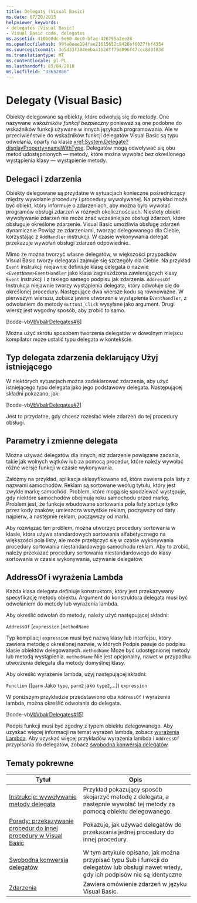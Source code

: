 ```yaml
---
title: Delegaty (Visual Basic)
ms.date: 07/20/2015
helpviewer_keywords:
- delegates [Visual Basic]
- Visual Basic code, delegates
ms.assetid: 410b60dc-5e60-4ec0-bfae-426755a2ee28
ms.openlocfilehash: 99fe0eee194fae21615652c9426bf6027fbf4354
ms.sourcegitcommit: 3d5d33f384eeba41b2dff79d096f47ccc8d8f03d
ms.translationtype: MT
ms.contentlocale: pl-PL
ms.lasthandoff: 05/04/2018
ms.locfileid: "33652886"
---
```

# <a name="delegates-visual-basic"></a>Delegaty (Visual Basic)
Obiekty delegowane są obiekty, które odwołują się do metody. One nazywane *wskaźników funkcji bezpieczny* ponieważ są one podobne do wskaźników funkcji używane w innych językach programowania. Ale w przeciwieństwie do wskaźników funkcji delegatów Visual Basic są typu odwołania, oparty na klasie <xref:System.Delegate?displayProperty=nameWithType>. Delegatów mogą odwoływać się obu metod udostępnionych — metody, które można wywołać bez określonego wystąpienia klasy — wystąpienie metody.  
  
## <a name="delegates-and-events"></a>Delegaci i zdarzenia  
 Obiekty delegowane są przydatne w sytuacjach konieczne pośredniczący między wywołanie procedury i procedury wywoływanej. Na przykład może być obiekt, który informuje o zdarzeniach, aby można było wywołać programów obsługi zdarzeń w różnych okolicznościach. Niestety obiekt wywoływanie zdarzeń nie może znać wcześniejsze obsługi zdarzeń, które obsługuje określone zdarzenie. Visual Basic umożliwia obsługę zdarzeń dynamicznie Powiąż ze zdarzeniami, tworząc delegowanego dla Ciebie, korzystając z `AddHandler` instrukcji. W czasie wykonywania delegat przekazuje wywołań obsługi zdarzeń odpowiednie.  
  
 Mimo że można tworzyć własne delegatów, w większości przypadków Visual Basic tworzy delegata i zajmuje się szczegóły dla Ciebie. Na przykład `Event` instrukcji niejawnie definiuje klasę delegata o nazwie `<EventName>EventHandler` jako klasa zagnieżdżona zawierających klasy `Event` instrukcji i z takiego samego podpisu jak zdarzenia. `AddressOf` Instrukcja niejawnie tworzy wystąpienia delegata, który odwołuje się do określonej procedury. Następujące dwa wiersze kodu są równoważne. W pierwszym wierszu, zobacz jawne utworzenie wystąpienia `Eventhandler`, z odwołaniem do metody `Button1_Click` wysyłane jako argument. Drugi wiersz jest wygodny sposób, aby zrobić to samo.  
  
 [!code-vb[VbVbalrDelegates#6](../../../../visual-basic/language-reference/operators/codesnippet/VisualBasic/delegates_1.vb)]  
  
 Można użyć skrótu sposobem tworzenia delegatów w dowolnym miejscu kompilator może ustalić typu delegata w kontekście.  
  
## <a name="declaring-events-that-use-an-existing-delegate-type"></a>Typ delegata zdarzenia deklarujący Użyj istniejącego  
 W niektórych sytuacjach można zadeklarować zdarzenia, aby użyć istniejącego typu delegata jako jego podstawowy delegata. Następującej składni pokazano, jak:  
  
 [!code-vb[VbVbalrDelegates#7](../../../../visual-basic/language-reference/operators/codesnippet/VisualBasic/delegates_2.vb)]  
  
 Jest to przydatne, gdy chcesz rozesłać wiele zdarzeń do tej procedury obsługi.  
  
## <a name="delegate-variables-and-parameters"></a>Parametry i zmienne delegata  
 Można używać delegatów dla innych, niż zdarzenie powiązane zadania, takie jak wolnych wątków lub za pomocą procedur, które należy wywołać różne wersje funkcji w czasie wykonywania.  
  
 Załóżmy na przykład, aplikacja sklasyfikowane ad, która zawiera pola listy z nazwami samochodów. Reklam są sortowane według tytułu, który jest zwykle markę samochód. Problem, które mogą się spodziewać występuje, gdy niektóre samochodów obejmują roku samochodu przed markę. Problem jest, że funkcje wbudowane sortowania pola listy sortuje tylko przez kody znaków; umieszcza wszystkie reklam, począwszy od daty najpierw, a następnie reklam, począwszy od marki.  
  
 Aby rozwiązać ten problem, można utworzyć procedury sortowania w klasie, która używa standardowych sortowania alfabetycznego na większości pola listy, ale może przełączyć się w czasie wykonywania procedury sortowania niestandardowego samochodu reklam. Aby to zrobić, należy przekazać procedury sortowania niestandardowego do klasy sortowania w czasie wykonywania, używanie delegatów.  
  
## <a name="addressof-and-lambda-expressions"></a>AddressOf i wyrażenia Lambda  
 Każda klasa delegata definiuje konstruktora, który jest przekazywany specyfikację metody obiektu. Argument do konstruktora delegata musi być odwołaniem do metody lub wyrażenia lambda.  
  
 Aby określić odwołań do metody, należy użyć następującej składni:  
  
 `AddressOf` [`expression`.]`methodName`  
  
 Typ kompilacji `expression` musi być nazwą klasy lub interfejsu, który zawiera metodę o określonej nazwie, w których Podpis pasuje do podpisu klasie obiektów delegowanych. `methodName` Może być udostępnionej metody lub metodą wystąpienia. `methodName` Nie jest opcjonalny, nawet w przypadku utworzenia delegata dla metody domyślnej klasy.  
  
 Aby określić wyrażenie lambda, użyj następującej składni:  
  
 `Function` ([`parm` Jako `type`, `parm2` jako `type2`,...]) `expression`  
  
 W poniższym przykładzie przedstawiono oba `AddressOf` i wyrażenia lambda, można określić odwołania do delegata.  
  
 [!code-vb[VbVbalrDelegates#15](../../../../visual-basic/language-reference/operators/codesnippet/VisualBasic/delegates_3.vb)]  
  
 Podpis funkcji musi być zgodny z typem obiektu delegowanego. Aby uzyskać więcej informacji na temat wyrażeń lambda, zobacz [wyrażenia Lambda](../../../../visual-basic/programming-guide/language-features/procedures/lambda-expressions.md). Aby uzyskać więcej przykładów wyrażenia lambda i `AddressOf` przypisania do delegatów, zobacz [swobodna konwersja delegatów](../../../../visual-basic/programming-guide/language-features/delegates/relaxed-delegate-conversion.md).  
  
## <a name="related-topics"></a>Tematy pokrewne  
  
|Tytuł|Opis|  
|-----------|-----------------|  
|[Instrukcje: wywoływanie metody delegata](../../../../visual-basic/programming-guide/language-features/delegates/how-to-invoke-a-delegate-method.md)|Przykład pokazujący sposób skojarzyć metodę z delegata, a następnie wywołać tej metody za pomocą obiektu delegowanego.|  
|[Porady: przekazywanie procedur do innej procedury w Visual Basic](../../../../visual-basic/programming-guide/language-features/delegates/how-to-pass-procedures-to-another-procedure.md)|Pokazuje, jak używać delegatów do przekazania jednej procedury do innej procedury.|  
|[Swobodna konwersja delegatów](../../../../visual-basic/programming-guide/language-features/delegates/relaxed-delegate-conversion.md)|W tym artykule opisano, jak można przypisać typu Sub i funkcji do delegatów lub obsługi nawet wtedy, gdy ich podpisów nie są identyczne|  
|[Zdarzenia](../../../../visual-basic/programming-guide/language-features/events/index.md)|Zawiera omówienie zdarzeń w języku Visual Basic.|
